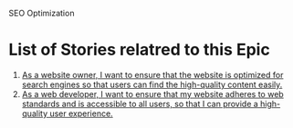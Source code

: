 SEO Optimization

# List of Stories relatred to this Epic

1) [As a website owner, I want to ensure that the website is optimized for search engines so that users can find the high-quality content easily.](https://github.com/jnarlyv/mywebclass-agile-docs/blob/projectmod/documentation/templates/theme/initiatives/epics/stories/seo1.md)
2) [As a web developer, I want to ensure that my website adheres to web standards and is accessible to all users, so that I can provide a high-quality user experience.](https://github.com/jnarlyv/mywebclass-agile-docs/blob/projectmod/documentation/templates/theme/initiatives/epics/stories/seo2.md)

